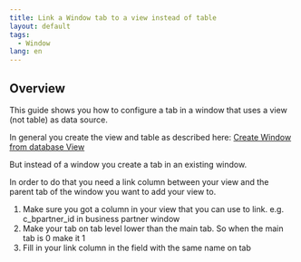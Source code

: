 ```yaml
---
title: Link a Window tab to a view instead of table
layout: default
tags:  
  - Window
lang: en
---
```


## Overview

This guide shows you how to configure a tab in a window that uses a view (not table) as data source.

In general you create the view and table as described here:
[Create Window from database View](create_window_from_database_view)

But instead of a window you create a tab in an existing window.

In order to do that you need a link column between your view and the parent tab of the window you want to add your view to.

1. Make sure you got a column in your view that you can use to link. e.g. c_bpartner_id in business partner window
1. Make your tab on tab level lower than the main tab. So when the main tab is 0 make it 1
1. Fill in your link column in the field with the same name on tab
